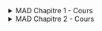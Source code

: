 <details>
  
<summary>MAD Chapitre 1 - Cours </summary>

![RAWSCAN Cours](https://github.com/gottburgm/Share/blob/master/PGITF/ANA/Scan/Ch1.cours.p2.jpg)
![RAWSCAN Cours](https://github.com/gottburgm/Share/blob/master/PGITF/ANA/Scan/Ch1.cours.p3.jpg)
![RAWSCAN Cours](https://github.com/gottburgm/Share/blob/master/PGITF/ANA/Scan/Ch1.cours.p4.jpg)
![RAWSCAN Cours](https://github.com/gottburgm/Share/blob/master/PGITF/ANA/Scan/Ch1.cours.p5.jpg)
![RAWSCAN Cours](https://github.com/gottburgm/Share/blob/master/PGITF/ANA/Scan/Ch1.cours.p6.jpg)
![RAWSCAN Cours](https://github.com/gottburgm/Share/blob/master/PGITF/ANA/Scan/Ch1.cours.p7.jpg)
![RAWSCAN Cours](https://github.com/gottburgm/Share/blob/master/PGITF/ANA/Scan/Ch1.cours.p8.jpg)
![RAWSCAN Cours](https://github.com/gottburgm/Share/blob/master/PGITF/ANA/Scan/Ch1.cours.p9.jpg)
![RAWSCAN Cours](https://github.com/gottburgm/Share/blob/master/PGITF/ANA/Scan/Ch1.cours.p10.jpg)
![RAWSCAN Cours](https://github.com/gottburgm/Share/blob/master/PGITF/ANA/Scan/Ch1.cours.p11.jpg)
![RAWSCAN Cours](https://github.com/gottburgm/Share/blob/master/PGITF/ANA/Scan/Ch1.cours.p12.jpg)
![RAWSCAN Cours](https://github.com/gottburgm/Share/blob/master/PGITF/ANA/Scan/Ch1.cours.p13.jpg)
![RAWSCAN Cours](https://github.com/gottburgm/Share/blob/master/PGITF/ANA/Scan/Ch1.cours.p14.jpg)
![RAWSCAN Cours](https://github.com/gottburgm/Share/blob/master/PGITF/ANA/Scan/Ch1.cours.p15.jpg)

</details>

<details>
  
<summary>MAD Chapitre 2 - Cours</summary>

![RAWSCAN Cours](https://github.com/gottburgm/Share/blob/master/PGITF/ANA/Scan/Ch2.cours.p16.jpg)
![RAWSCAN Cours](https://github.com/gottburgm/Share/blob/master/PGITF/ANA/Scan/Ch2.cours.p17.jpg)
![RAWSCAN Cours](https://github.com/gottburgm/Share/blob/master/PGITF/ANA/Scan/Ch2.cours.p18.jpg)
![RAWSCAN Cours](https://github.com/gottburgm/Share/blob/master/PGITF/ANA/Scan/Ch2.cours.p19.jpg)
![RAWSCAN Cours](https://github.com/gottburgm/Share/blob/master/PGITF/ANA/Scan/Ch2.cours.p20.jpg)
![RAWSCAN Cours](https://github.com/gottburgm/Share/blob/master/PGITF/ANA/Scan/Ch2.cours.p21.jpg)
![RAWSCAN Cours](https://github.com/gottburgm/Share/blob/master/PGITF/ANA/Scan/Ch2.cours.p22.jpg)
![RAWSCAN Cours](https://github.com/gottburgm/Share/blob/master/PGITF/ANA/Scan/Ch2.cours.p23.jpg)
![RAWSCAN Cours](https://github.com/gottburgm/Share/blob/master/PGITF/ANA/Scan/Ch2.cours.p24.jpg)
![RAWSCAN Cours](https://github.com/gottburgm/Share/blob/master/PGITF/ANA/Scan/Ch2.cours.p25.jpg)
![RAWSCAN Cours](https://github.com/gottburgm/Share/blob/master/PGITF/ANA/Scan/Ch2.cours.p26.jpg)
![RAWSCAN Cours](https://github.com/gottburgm/Share/blob/master/PGITF/ANA/Scan/Ch2.cours.p27.jpg)
![RAWSCAN Cours](https://github.com/gottburgm/Share/blob/master/PGITF/ANA/Scan/Ch2.cours.p28.jpg)
![RAWSCAN Cours](https://github.com/gottburgm/Share/blob/master/PGITF/ANA/Scan/Ch2.cours.p29.jpg)
![RAWSCAN Cours](https://github.com/gottburgm/Share/blob/master/PGITF/ANA/Scan/Ch2.cours.p30.jpg)
![RAWSCAN Cours](https://github.com/gottburgm/Share/blob/master/PGITF/ANA/Scan/Ch2.cours.p31.jpg)
![RAWSCAN Cours](https://github.com/gottburgm/Share/blob/master/PGITF/ANA/Scan/Ch2.cours.p32.jpg)
![RAWSCAN Cours](https://github.com/gottburgm/Share/blob/master/PGITF/ANA/Scan/Ch2.cours.p33.jpg)

</details>
